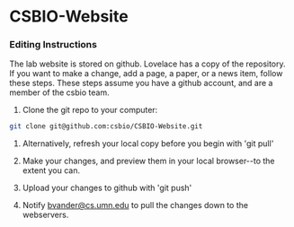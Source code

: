 # CSBIO-Website

### Editing Instructions

The lab website is stored on github. Lovelace has a copy of the repository. If
you want to make a change, add a page, a paper, or a news item, follow these
steps. These steps assume you have a github account, and are a member of the
csbio team.

1. Clone the git repo to your computer:
```bash
git clone git@github.com:csbio/CSBIO-Website.git
```
1. Alternatively, refresh your local copy before you begin with 'git pull'

2. Make your changes, and preview them in your local browser--to the extent you can.
3. Upload your changes to github with 'git push'
4. Notify bvander@cs.umn.edu to pull the changes down to the webservers.

